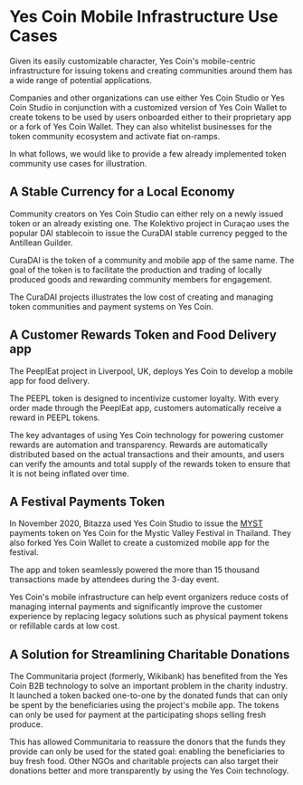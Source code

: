 # Yes Coin Mobile Infrastructure Use Cases

Given its easily customizable character, Yes Coin's mobile-centric infrastructure for issuing tokens and creating communities around them has a wide range of potential applications.

Companies and other organizations can use either Yes Coin Studio or Yes Coin Studio in conjunction with a customized version of Yes Coin Wallet to create tokens to be used by users onboarded either to their proprietary app or a fork of Yes Coin Wallet. They can also whitelist businesses for the token community ecosystem and activate fiat on-ramps.  

In what follows, we would like to provide a few already implemented token community use cases for illustration.

## A Stable Currency for a Local Economy

Community creators on Yes Coin Studio can either rely on a newly issued token or an already existing one. The Kolektivo project in Curaçao uses the popular DAI stablecoin to issue the CuraDAI stable currency pegged to the Antillean Guilder.

CuraDAI is the token of a community and mobile app of the same name. The goal of the token is to facilitate the production and trading of locally produced goods and rewarding community members for engagement.

The CuraDAI projects illustrates the low cost of creating and managing token communities and payment systems on Yes Coin.   

## A Customer Rewards Token and Food Delivery app

The PeeplEat project in Liverpool, UK, deploys Yes Coin to develop a mobile app for food delivery. 

The PEEPL token is designed to incentivize customer loyalty. With every order made through the PeeplEat app, customers automatically receive a reward in PEEPL tokens. 

The key advantages of using Yes Coin technology for powering customer rewards are automation and transparency. Rewards are automatically distributed based on the actual transactions and their amounts, and users can verify the amounts and total supply of the rewards token to ensure that it is not being inflated over time.  

## A Festival Payments Token

In November 2020, Bitazza used Yes Coin Studio to issue the [MYST](https://yesscan.io/address/0x510FAD1AD23064Ae881B129314EFdD9FDa6d4782/transactions) payments token on Yes Coin for the Mystic Valley Festival in Thailand. They also forked Yes Coin Wallet to create a customized mobile app for the festival. 

The app and token seamlessly powered the more than 15 thousand transactions made by attendees during the 3-day event. 

Yes Coin's mobile infrastructure can help event organizers reduce costs of managing internal payments and significantly improve the customer experience by replacing legacy solutions such as physical payment tokens or refillable cards at low cost.

## A Solution for Streamlining Charitable Donations

The Communitaria project \(formerly, Wikibank\) has benefited from the Yes Coin B2B technology to solve an important problem in the charity industry. It launched a token backed one-to-one by the donated funds that can only be spent by the beneficiaries using the project's mobile app. The tokens can only be used for payment at the participating shops selling fresh produce.

This has allowed Communitaria to reassure the donors that the funds they provide can only be used for the stated goal: enabling the beneficiaries to buy fresh food. Other NGOs and charitable projects can also target their donations better and more transparently by using the Yes Coin technology.  

